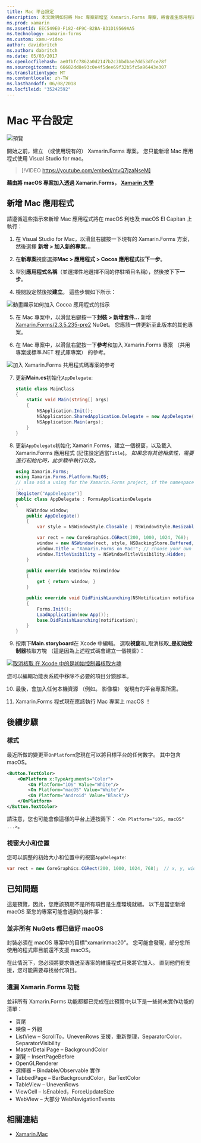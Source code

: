 ```yaml
---
title: Mac 平台設定
description: 本文說明如何將 Mac 專案新增至 Xamarin.Forms 專案，將會產生應用程式能夠在 macOS 利也及 macOS El Capitan 上執行。
ms.prod: xamarin
ms.assetid: EEC549E0-F182-4F9C-B2BA-B31D19569AA5
ms.technology: xamarin-forms
ms.custom: xamu-video
author: davidbritch
ms.author: dabritch
ms.date: 05/03/2017
ms.openlocfilehash: ae0fbfc7862a0d2147b2c3bbdbae7dd53dfce78f
ms.sourcegitcommit: 66682dd8e93c0e4f5dee69f32b5fc5a96443e307
ms.translationtype: MT
ms.contentlocale: zh-TW
ms.lasthandoff: 06/08/2018
ms.locfileid: "35242592"
---
```

# <a name="mac-platform-setup"></a>Mac 平台設定

![預覽](~/media/shared/preview.png)

開始之前，建立 （或使用現有的） Xamarin.Forms 專案。
您只能新增 Mac 應用程式使用 Visual Studio for mac。

> [!VIDEO https://youtube.com/embed/mvQ7jzaNseM]

**藉由將 macOS 專案加入透過 Xamarin.Forms， [Xamarin 大學](https://university.xamarin.com/)**

## <a name="adding-a-mac-app"></a>新增 Mac 應用程式

請遵循這些指示來新增 Mac 應用程式將在 macOS 利也及 macOS El Capitan 上執行：

1. 在 Visual Studio for Mac，以滑鼠右鍵按一下現有的 Xamarin.Forms 方案，然後選擇 **新增 > 加入新的專案...**

2. 在**新專案**視窗選擇**Mac > 應用程式 > Cocoa 應用程式**按**下一步**。

3. 型別**應用程式名稱**（並選擇性地選擇不同的停駐項目名稱），然後按下**下一步**。

4. 檢閱設定然後按**建立**。 這些步驟如下所示：

  ![動畫顯示如何加入 Cocoa 應用程式的指示](mac-images/add-macos-proj.gif)

5. 在 Mac 專案中，以滑鼠右鍵按一下**封裝 > 新增套件...** 新增[Xamarin.Forms/2.3.5.235-pre2](https://www.nuget.org/packages/Xamarin.Forms/2.3.5.235-pre2) NuGet。 您應該一併更新至此版本的其他專案。

6. 在 Mac 專案中，以滑鼠右鍵按一下**參考**和加入 Xamarin.Forms 專案 （共用專案或標準.NET 程式庫專案） 的參考。

  ![加入 Xamarin.Forms 共用程式碼專案的參考](mac-images/references-sml.png)

7. 更新**Main.cs**初始化`AppDelegate`:

    ```csharp
    static class MainClass
    {
        static void Main(string[] args)
        {
            NSApplication.Init();
            NSApplication.SharedApplication.Delegate = new AppDelegate(); // add this line
            NSApplication.Main(args);
        }
    }
    ```

8. 更新`AppDelegate`初始化 Xamarin.Forms，建立一個視窗，以及載入 Xamarin.Forms 應用程式 (記住設定適當`Title`)。 _如果您有其他相依性，需要進行初始化時，此步驟中執行以及。_

    ```csharp
    using Xamarin.Forms;
    using Xamarin.Forms.Platform.MacOS;
    // also add a using for the Xamarin.Forms project, if the namespace is different to this file
    ...
    [Register("AppDelegate")]
    public class AppDelegate : FormsApplicationDelegate
    {
        NSWindow window;
        public AppDelegate()
        {
            var style = NSWindowStyle.Closable | NSWindowStyle.Resizable | NSWindowStyle.Titled;

            var rect = new CoreGraphics.CGRect(200, 1000, 1024, 768);
            window = new NSWindow(rect, style, NSBackingStore.Buffered, false);
            window.Title = "Xamarin.Forms on Mac!"; // choose your own Title here
            window.TitleVisibility = NSWindowTitleVisibility.Hidden;
        }

        public override NSWindow MainWindow
        {
            get { return window; }
        }

        public override void DidFinishLaunching(NSNotification notification)
        {
            Forms.Init();
            LoadApplication(new App());
            base.DidFinishLaunching(notification);
        }
    }
    ```

9. 按兩下**Main.storyboard**在 Xcode 中編輯。 選取**視窗**和_取消核取_**是初始控制器**核取方塊 （這是因為上述程式碼會建立一個視窗）：

  [![取消核取 在 Xcode 中的是初始控制器核取方塊](mac-images/xcode-init-controller-sml.png)](mac-images/xcode-init-controller.png#lightbox)

  您可以編輯功能表系統中移除不必要的項目分鏡腳本。

10. 最後，會加入任何本機資源 （例如。 影像檔） 從現有的平台專案所需。

11. Xamarin.Forms 程式現在應該執行 Mac 專案上 macOS ！

## <a name="next-steps"></a>後續步驟

### <a name="styling"></a>樣式

最近所做的變更至`OnPlatform`您現在可以將目標平台的任何數字。 其中包含 macOS。

```xml
<Button.TextColor>
    <OnPlatform x:TypeArguments="Color">
        <On Platform="iOS" Value="White"/>
        <On Platform="macOS" Value="White"/>
        <On Platform="Android" Value="Black"/>
    </OnPlatform>
</Button.TextColor>
```

請注意，您也可能會像這樣的平台上連按兩下： `<On Platform="iOS, macOS" ...>`。

### <a name="window-size-and-position"></a>視窗大小和位置

您可以調整的初始大小和位置中的視窗`AppDelegate`:

```csharp
var rect = new CoreGraphics.CGRect(200, 1000, 1024, 768);  // x, y, width, height
```

## <a name="known-issues"></a>已知問題

這是預覽，因此，您應該預期不是所有項目是生產環境就緒。 以下是當您新增 macOS 至您的專案可能會遇到的幾件事：

### <a name="not-all-nugets-are-ready-for-macos"></a>並非所有 NuGets 都已做好 macOS

封裝必須在 macOS 專案中的目標"xamarinmac20"。 您可能會發現，部分您所使用的程式庫目前還不支援 macOS。

在此情況下，您必須將要求傳送至專案的維護程式用來將它加入。 直到他們有支援，您可能需要尋找替代項目。

### <a name="missing-xamarinforms-features"></a>遺漏 Xamarin.Forms 功能

並非所有 Xamarin.Forms 功能都都已完成在此預覽中;以下是一些尚未實作功能的清單：

* 頁尾
* 映像 – 外觀
* ListView – ScrollTo，UnevenRows 支援，重新整理，SeparatorColor，SeparatorVisibility
* MasterDetailPage – BackgroundColor
* 瀏覽 – InsertPageBefore
* OpenGLRenderer
* 選擇器 – Bindable/Observable 實作
* TabbedPage – BarBackgroundColor，BarTextColor
* TableView – UnevenRows
* ViewCell – IsEnabled，ForceUpdateSize
* WebView – 大部分 WebNavigationEvents


## <a name="related-links"></a>相關連結

- [Xamarin.Mac](~/mac/index.yml)
